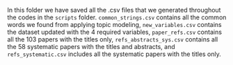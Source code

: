 In this folder we have saved all the .csv files that we generated throughout the codes in the `scripts` folder. `common_strings.csv` contains all the common words we found from applying topic modeling, `new_variables.csv` contains the dataset updated with the 4 required variables, `paper_refs.csv` contains all the 103 papers with the titles only, `refs_abstracts_sys.csv` contains all the 58 systematic papers with the titles and abstracts, and `refs_systematic.csv` includes all the systematic papers with the titles only.
